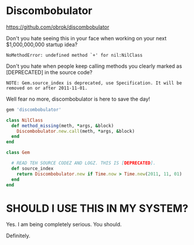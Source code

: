 # Discombobulator

https://github.com/obrok/discombobulator

Don't you hate seeing this in your face when working on your next $1,000,000,000 startup idea?

```
NoMethodError: undefined method `+' for nil:NilClass
```

Don't you hate when people keep calling methods you clearly marked as [DEPRECATED] in the source code?

```
NOTE: Gem.source_index is deprecated, use Specification. It will be removed on or after 2011-11-01.
```

Well fear no more, discombobulator is here to save the day!

```ruby
gem 'discombobulator'

class NilClass
  def method_missing(meth, *args, &block)
    Discombobulator.new.call(meth, *args, &block)
  end
end

class Gem

  # READ TEH SOURCE CODEZ AND LOGZ. THIS IS [DEPRECATED].
  def source_index
    return Discombobulator.new if Time.now > Time.new(2011, 11, 01)
  end
end
```

# SHOULD I USE THIS IN MY SYSTEM?

Yes. I am being completely serious. You should.

Definitely.
